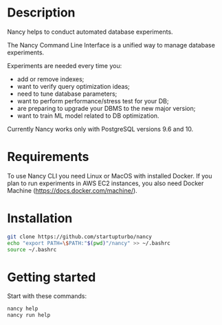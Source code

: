 Description
===
Nancy helps to conduct automated database experiments.

The Nancy Command Line Interface is a unified way to manage database
experiments.

Experiments are needed every time you:
 - add or remove indexes;
 - want to verify query optimization ideas;
 - need to tune database parameters;
 - want to perform performance/stress test for your DB;
 - are preparing to upgrade your DBMS to the new major version;
 - want to train ML model related to DB optimization.

Currently Nancy works only with PostgreSQL versions 9.6 and 10.

Requirements
===
To use Nancy CLI you need Linux or MacOS with installed Docker. If you plan 
to run experiments in AWS EC2 instances, you also need Docker Machine
(https://docs.docker.com/machine/).

Installation
===
```bash
git clone https://github.com/startupturbo/nancy
echo "export PATH=\$PATH:"$(pwd)"/nancy" >> ~/.bashrc
source ~/.bashrc
```

Getting started
===
Start with these commands:
```bash
nancy help
nancy run help
```

